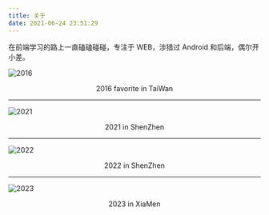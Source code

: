 ```yaml
---
title: 关于
date: 2021-06-24 23:51:29
---
```


在前端学习的路上一直磕磕碰碰，专注于 WEB，涉猎过 Android 和后端，偶尔开小差。

![2016](/images/about/2016.jpeg)
<center>
2016 favorite in TaiWan
</center>

***

![2021](/images/about/2021.jpeg)
<center>
2021  in ShenZhen
</center>

***

![2022](/images/about/2022.jpg)
<center>
2022  in ShenZhen
</center>

***

![2023](/images/about/2023.jpg)
<center>
2023  in XiaMen
</center>
